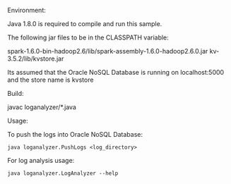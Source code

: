 Environment:

  Java 1.8.0 is required to compile and run this sample.

  The following jar files to be in the CLASSPATH variable:

  spark-1.6.0-bin-hadoop2.6/lib/spark-assembly-1.6.0-hadoop2.6.0.jar
  kv-3.5.2/lib/kvstore.jar

  Its assumed that the Oracle NoSQL Database is running on localhost:5000
  and the store name is kvstore

Build:

  javac loganalyzer/*.java

Usage:

  To push the logs into Oracle NoSQL Database:

    java loganalyzer.PushLogs <log_directory>

  For log analysis usage:
    
    java loganalyzer.LogAnalyzer --help
